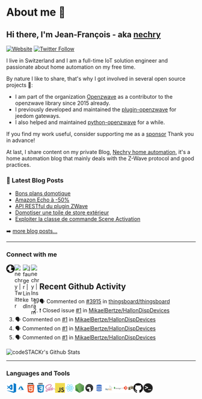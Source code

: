 # About me 👋

## Hi there, I'm Jean-François - aka [nechry][website]

[![Website](https://img.shields.io/website?label=nechry-automation.ch&style=for-the-badge&url=https%3A%2F%2Fnechry-automation.ch)][website]
[![Twitter Follow](https://img.shields.io/twitter/follow/nechry?color=1DA1F2&logo=twitter&style=for-the-badge)](https://twitter.com/intent/follow?original_referer=https%3A%2F%2Fgithub.com%2Fnechry&screen_name=nechry)

I live in Switzerland and I am a full-time IoT solution engineer and passionate about home automation on my free time.

By nature I like to share, that's why I got involved in several open source projects 🔭:

- I am part of the organization [Openzwave][Openzwave] as a contributor to the openzwave library since 2015 already.
- I previously developed and maintained the [plugin-openzwave][plugin-openzwave] for jeedom gateways.
- I also helped and maintained [python-openzwave][python-openzwave] for a while.

If you find my work useful, consider supporting me as a [sponsor][sponsor] Thank you in advance!

At last, I share content on my private Blog, [Nechry home automation][website], it's a home automation blog that mainly deals with the Z-Wave protocol and good practices.

### 📕 Latest Blog Posts
<!-- BLOG-POST-LIST:START -->
- [Bons plans domotique](https://nechry-automation.ch/2018/06/11/bons-plans-du-jour-2-2-2/?utm_source=rss&utm_medium=rss&utm_campaign=bons-plans-du-jour-2-2-2)
- [Amazon Echo à -50%](https://nechry-automation.ch/2018/06/11/amazon-echo-a-50/?utm_source=rss&utm_medium=rss&utm_campaign=amazon-echo-a-50)
- [API RESTful du plugin ZWave](https://nechry-automation.ch/2018/06/07/api-restful/?utm_source=rss&utm_medium=rss&utm_campaign=api-restful)
- [Domotiser une toile de store extérieur](https://nechry-automation.ch/2018/05/30/domotiser-toile-store/?utm_source=rss&utm_medium=rss&utm_campaign=domotiser-toile-store)
- [Exploiter la classe de commande Scene Activation](https://nechry-automation.ch/2018/05/28/exploiter-cc-scene-activation/?utm_source=rss&utm_medium=rss&utm_campaign=exploiter-cc-scene-activation)
<!-- BLOG-POST-LIST:END -->

➡️ [more blog posts...][website]

---

### Connect with me

[<img align="left" alt="nechry-automation" width="22px" src="https://raw.githubusercontent.com/iconic/open-iconic/master/svg/globe.svg" />][website]
[<img align="left" alt="nechry | Twitter" width="22px" src="https://cdn.jsdelivr.net/npm/simple-icons@v3/icons/twitter.svg" />][twitter]
[<img align="left" alt="jfauger | LinkedIn" width="22px" src="https://cdn.jsdelivr.net/npm/simple-icons@v3/icons/linkedin.svg" />][linkedin]
[<img align="left" alt="nechry | Instagram" width="22px" src="https://cdn.jsdelivr.net/npm/simple-icons@v3/icons/instagram.svg" />][instagram]

[website]: https://nechry-automation.ch
[twitter]: https://twitter.com/nechry
[instagram]: https://instagram.com/nechry
[linkedin]: https://linkedin.com/in/jfauger
[sponsor]: https://github.com/sponsors/nechry
[Openzwave]: https://github.com/OpenZWave
[plugin-openzwave]: https://github.com/jeedom/plugin-openzwave
[python-openzwave]: https://github.com/OpenZWave/python-openzwave

<br/>

## Recent Github Activity

<!--START_SECTION:activity-->
1. 🗣 Commented on [#3915](https://github.com/thingsboard/thingsboard/issues/3915) in [thingsboard/thingsboard](https://github.com/thingsboard/thingsboard)
2. ❗️ Closed issue [#1](https://github.com/MikaelBertze/HallonDispDevices/issues/1) in [MikaelBertze/HallonDispDevices](https://github.com/MikaelBertze/HallonDispDevices)
3. 🗣 Commented on [#1](https://github.com/MikaelBertze/HallonDispDevices/issues/1) in [MikaelBertze/HallonDispDevices](https://github.com/MikaelBertze/HallonDispDevices)
4. 🗣 Commented on [#1](https://github.com/MikaelBertze/HallonDispDevices/issues/1) in [MikaelBertze/HallonDispDevices](https://github.com/MikaelBertze/HallonDispDevices)
5. 🗣 Commented on [#1](https://github.com/MikaelBertze/HallonDispDevices/issues/1) in [MikaelBertze/HallonDispDevices](https://github.com/MikaelBertze/HallonDispDevices)
<!--END_SECTION:activity-->

<img align="center" alt="codeSTACKr's Github Stats" src="https://github-readme-stats.codestackr.vercel.app/api?username=nechry&show_icons=true&hide_border=true" />

---

### Languages and Tools

<img align="left" alt="Visual Studio Code" width="26px" src="https://raw.githubusercontent.com/github/explore/80688e429a7d4ef2fca1e82350fe8e3517d3494d/topics/visual-studio-code/visual-studio-code.png"></img>
<img align="left" alt="Microsoft Azure" width="26px" src="https://raw.githubusercontent.com/github/explore/80688e429a7d4ef2fca1e82350fe8e3517d3494d/topics/azure/azure.png"></img>
<img align="left" alt="HTML5" width="26px" src="https://raw.githubusercontent.com/github/explore/80688e429a7d4ef2fca1e82350fe8e3517d3494d/topics/html/html.png"></img>
<img align="left" alt="CSS3" width="26px" src="https://raw.githubusercontent.com/github/explore/80688e429a7d4ef2fca1e82350fe8e3517d3494d/topics/css/css.png"></img>
<img align="left" alt="Sass" width="26px" src="https://raw.githubusercontent.com/github/explore/80688e429a7d4ef2fca1e82350fe8e3517d3494d/topics/sass/sass.png"></img>
<img align="left" alt="JavaScript" width="26px" src="https://raw.githubusercontent.com/github/explore/80688e429a7d4ef2fca1e82350fe8e3517d3494d/topics/javascript/javascript.png"></img>
<img align="left" alt="React" width="26px" src="https://raw.githubusercontent.com/github/explore/80688e429a7d4ef2fca1e82350fe8e3517d3494d/topics/react/react.png"></img>
<img align="left" alt="Node.js" width="26px" src="https://raw.githubusercontent.com/github/explore/80688e429a7d4ef2fca1e82350fe8e3517d3494d/topics/nodejs/nodejs.png"></img>
<img align="left" alt="Deno" width="26px" src="https://raw.githubusercontent.com/github/explore/361e2821e2dea67711cde99c9c40ed357061cf27/topics/deno/deno.png"></img>
<img align="left" alt="SQL" width="26px" src="https://raw.githubusercontent.com/github/explore/80688e429a7d4ef2fca1e82350fe8e3517d3494d/topics/sql/sql.png"></img>
<img align="left" alt="MySQL" width="26px" src="https://raw.githubusercontent.com/github/explore/80688e429a7d4ef2fca1e82350fe8e3517d3494d/topics/mysql/mysql.png"></img>
<img align="left" alt="MongoDB" width="26px" src="https://raw.githubusercontent.com/github/explore/80688e429a7d4ef2fca1e82350fe8e3517d3494d/topics/mongodb/mongodb.png"></img>
<img align="left" alt="Git" width="26px" src="https://raw.githubusercontent.com/github/explore/80688e429a7d4ef2fca1e82350fe8e3517d3494d/topics/git/git.png"></img>
<img align="left" alt="GitHub" width="26px" src="https://raw.githubusercontent.com/github/explore/78df643247d429f6cc873026c0622819ad797942/topics/github/github.png"></img>
<img align="left" alt="Terminal" width="26px" src="https://raw.githubusercontent.com/github/explore/80688e429a7d4ef2fca1e82350fe8e3517d3494d/topics/terminal/terminal.png"></img>
